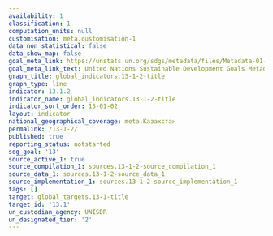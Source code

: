 ```yaml
---
availability: 1
classification: 1
computation_units: null
customisation: meta.customisation-1
data_non_statistical: false
data_show_map: false
goal_meta_link: https://unstats.un.org/sdgs/metadata/files/Metadata-01-05-03.pdf
goal_meta_link_text: United Nations Sustainable Development Goals Metadata (pdf 759kB)
graph_title: global_indicators.13-1-2-title
graph_type: line
indicator: 13.1.2
indicator_name: global_indicators.13-1-2-title
indicator_sort_order: 13-01-02
layout: indicator
national_geographical_coverage: meta.Казахстан
permalink: /13-1-2/
published: true
reporting_status: notstarted
sdg_goal: '13'
source_active_1: true
source_compilation_1: sources.13-1-2-source_compilation_1
source_data_1: sources.13-1-2-source_data_1
source_implementation_1: sources.13-1-2-source_implementation_1
tags: []
target: global_targets.13-1-title
target_id: '13.1'
un_custodian_agency: UNISDR
un_designated_tier: '2'
---
```

